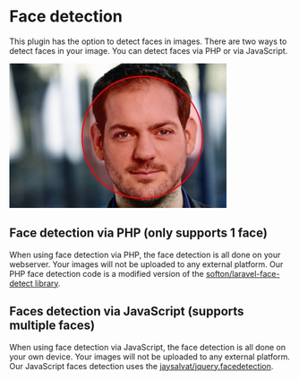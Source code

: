 # Face detection

This plugin has the option to detect faces in images.
There are two ways to detect faces in your image.
You can detect faces via PHP or via JavaScript.

![Example of face detection](./assets/face-detection.jpg "Example of face detection")

## Face detection via PHP (only supports 1 face)

When using face detection via PHP, the face detection is all done on your webserver.
Your images will not be uploaded to any external platform.
Our PHP face detection code is a modified version of the [softon/laravel-face-detect library](https://github.com/softon/laravel-face-detect).

## Faces detection via JavaScript (supports multiple faces)

When using face detection via JavaScript, the face detection is all done on your own device.
Your images will not be uploaded to any external platform.
Our JavaScript faces detection uses the [jaysalvat/jquery.facedetection](https://github.com/jaysalvat/jquery.facedetection).
